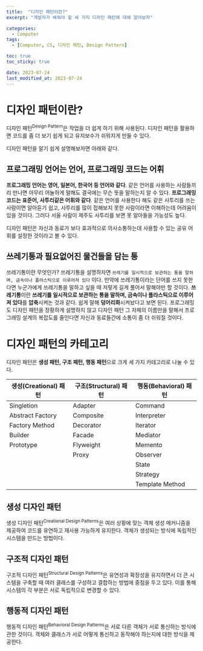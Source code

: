 ```yaml
---
title:  "디자인 패턴이란?"
excerpt: "개발자가 배워야 할 세 가지 디자인 패턴에 대해 알아보자"

categories:
  - Computer
tags:
  - [Computer, CS, 디자인 패턴, Design Pattern]

toc: true
toc_sticky: true

date: 2023-07-24
last_modified_at: 2023-07-24
---
```


# 디자인 패턴이란?
디자인 패턴<sup>Design Pattern</sup>은 작업을 더 쉽게 하기 위해 사용된다. 디자인 패턴을 활용하면 코드를 좀 더 보기 쉽게 되고 유지보수가 쉬워지게 만들 수 있다.

디자인 패턴을 알기 쉽게 설명해보자면 아래와 같다.

## 프로그래밍 언어는 언어, 프로그래밍 코드는 어휘

**프로그래밍 언어는 영어, 일본어, 한국어 등 언어와 같다**. 같은 언어를 사용하는 사람들끼리 만나면 아무리 어눌하게 말해도 결국에는 무슨 뜻을 말하는지 알 수 있다. **프로그래밍 코드는 표준어, 사투리같은 어휘와 같다**. 같은 언어를 사용한다 해도 같은 사투리를 쓰는 사람이면 알아듣기 쉽고, 사투리를 많이 접해보지 못한 사람이라면 이해하는데 어려움이 있을 것이다. 그러다 서울 사람이 제주도 사투리를 보면 못 알아들을 가능성도 높다.

디자인 패턴은 자신과 동료가 보다 효과적으로 의사소통하는데 사용할 수 있는 공유 어휘를 설정한 것이라고 볼 수 있다.

## 쓰레기통과 필요없어진 물건들을 담는 통
쓰레기통이란 무엇인가? 쓰레기통을 설명하자면 ``쓰레기를 일시적으로 보관하는 통을 말하며, 금속이나 플라스틱으로 이루어져 있다`` 이다. 만약에 쓰레기통이라는 단어를 쓰지 못한다면 누군가에게 쓰레기통을 말하고 싶을 때 저렇게 길게 풀어서 말해야만 할 것이다. **쓰레기통**이란 **쓰레기를 일시적으로 보관하는 통을 말하며, 금속이나 플라스틱으로 이루어져 있다**를 **압축**시켜논 것과 같다. 쉽게 말해 **덩어리화**시켜놨다고 보면 된다. 프로그래밍도 디자인 패턴을 장황하게 설명하지 않고 디자인 패턴 그 자체의 이름만을 말해서 프로그래밍 설계의 복잡도를 줄인다면 자신과 동료들간에 소통이 좀 더 쉬워질 것이다.

# 디자인 패턴의 카테고리
디자인 패턴은 **생성 패턴, 구조 패턴, 행동 패턴**으로 크게 세 가지 카테고리로 나눌 수 있다.

|생성(Creational) 패턴|구조(Structural) 패턴|행동(Behavioral) 패턴|
|--|--|--|
|Singletion|Adapter|Command|
|Abstract Factory|Composite|Interpreter|
|Factory Method|Decorator|Iterator|
|Builder|Facade|Mediator|
|Prototype|Flyweight|Memento|
||Proxy|Observer|
|||State|
|||Strategy|
|||Template Method|

## 생성 디자인 패턴
생성 디자인 패턴<sup>Creational Design Patterns</sup>은 여러 상황에 맞는 객체 생성 메커니즘을 제공하여 코드를 유연하고 재사용 가능하게 유지한다. 객체가 생성되는 방식에 독립적인 시스템을 만드는 방법이다.

## 구조적 디자인 패턴
구조적 디자인 패턴<sup>Structural Design Patterns</sup>은 유연성과 확장성을 유지하면서 더 큰 시스템을 구축할 때 여러 클래스를 구성하고 결합하는 방법에 중점을 두고 있다. 이를 통해 시스템의 각 부분은 서로 독립적으로 변경할 수 있다.

## 행동적 디자인 패턴
행동적 디자인 패턴<sup>Behavioral Design Patterns</sup>은 서로 다른 객체가 서로 통신하는 방식에 관한 것이다. 객체와 클래스가 서로 어떻게 통신하고 동작해야 하는지에 대한 방식을 제공한다.
